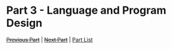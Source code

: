 # Part 3 - Language and Program Design

[~~Previous Part~~][prev] | [~~Next Part~~][next] | [Part List][index]

[next]: ../index
[prev]: ../part2/index
[index]: ../index